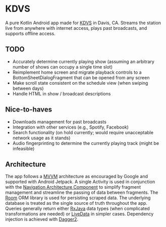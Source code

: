 # KDVS
A pure Kotlin Android app made for [KDVS](https://kdvs.org/) in Davis, CA. Streams the station live from anywhere with internet access, plays past broadcasts, and supports offline access.

## TODO
* Accurately determine currently playing show (assuming an arbitrary number of shows can occupy a single time slot)
* Reimplement home screen and migrate playback controls to a BottomSheetDialogFragment that can be opened from any screen
* Make scroll state consistent on the schedule view (when swiping between days)
* Handle HTML in show / broadcast descriptions

## Nice-to-haves
* Downloads management for past broadcasts
* Integration with other services (e.g., Spotify, Facebook)
* Search functionality (on hold currently; would require unacceptable network usage as it stands)
* Audio fingerprinting to determine the currently playing track (might be infeasible)

## Architecture
The app follows a [MVVM](https://developer.android.com/topic/libraries/architecture/viewmodel) architecture as encouraged by Google and supported with Android Jetpack. A single Activity is used in conjunction with the [Navigation Architecture Component](https://developer.android.com/topic/libraries/architecture/navigation) to simplify fragment management and streamline the passing of data between fragments. The [Room](https://developer.android.com/topic/libraries/architecture/room) ORM library is used for persisting scraped data. The underlying database is treated as the single source of truth throughout the app. Queries generally return either [RxJava](https://github.com/ReactiveX/RxJava) data types (when complicated transformations are needed) or [LiveData](https://developer.android.com/topic/libraries/architecture/livedata) in simpler cases. Dependency injection is achieved with [Dagger2](https://google.github.io/dagger/android.html).
